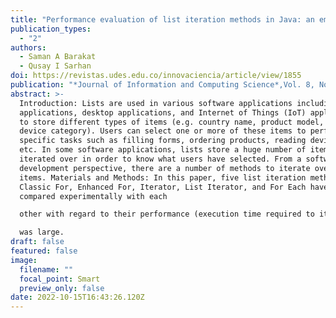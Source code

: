 ```yaml
---
title: "Performance evaluation of list iteration methods in Java: an empirical study"
publication_types:
  - "2"
authors:
  - Saman A Barakat
  - Qusay I Sarhan
doi: https://revistas.udes.edu.co/innovaciencia/article/view/1855
publication: "*Journal of Information and Computing Science*,Vol. 8, No. 3"
abstract: >-
  Introduction: Lists are used in various software applications including web
  applications, desktop applications, and Internet of Things (IoT) applications
  to store different types of items (e.g. country name, product model, and
  device category). Users can select one or more of these items to perform
  specific tasks such as filling forms, ordering products, reading device data,
  etc. In some software applications, lists store a huge number of items to be
  iterated over in order to know what users have selected. From a software
  development perspective, there are a number of methods to iterate over list
  items. Materials and Methods: In this paper, five list iteration methods:
  Classic For, Enhanced For, Iterator, List Iterator, and For Each have been
  compared experimentally with each

  other with regard to their performance (execution time required to iterate over list items). Thus, a number of experimental test scenarios have been conducted to obtain the comparison results. Results and Discussion: The experimental results of this study have been presented in Table 4. Conclusions: Overall performance evaluation showed that Iterator and List Iterator methods outperformed other list iteration methods in all test scenarios. However, List Iterator outperformed Iterator when the list size was small. On the other hand, Iterator outperformed List Iterator when the list size

  was large.
draft: false
featured: false
image:
  filename: ""
  focal_point: Smart
  preview_only: false
date: 2022-10-15T16:43:26.120Z
---
```

